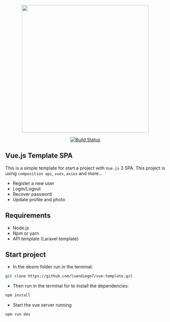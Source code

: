 <p align="center"><a href="https://laravel.com" target="_blank"><img src="https://3.bp.blogspot.com/-MtMoG6dmS4o/Wv3JOjSemPI/AAAAAAAAArs/SDp-DSWGD1sn3JZtd6R2_BHXzk6x8yyPwCLcBGAs/s1600/vue.png" width="400"></a></p>

<p align="center">
<a href="https://vuejs.org/"><img src="https://travis-ci.org/laravel/framework.svg" alt="Build Status"></a>
</p>

## Vue.js Template SPA

This is a simple template for start a project with `Vue.js` 3 SPA. This project is using `composition api`, `vuex`, `axios` and more...

- Register a new user
- Login/Logout
- Recover password
- Update profile and photo


## Requirements

- Node.js
- Npm or yarn
- API template (Laravel template)

## Start project

- In the desire folder run in the terminal:
```bash
git clone https://github.com/luandiego7/vue-template.git
```
- Then run in the terminal for to install the dependencies:
```bash
npm install
```

- Start the vue server running
```bash
npm run dev
```
